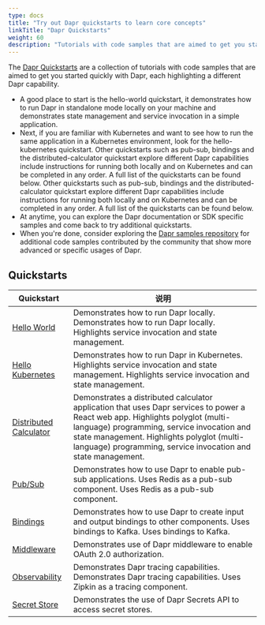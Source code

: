 ```yaml
---
type: docs
title: "Try out Dapr quickstarts to learn core concepts"
linkTitle: "Dapr Quickstarts"
weight: 60
description: "Tutorials with code samples that are aimed to get you started quickly with Dapr"
---
```


The [Dapr Quickstarts](https://github.com/dapr/quickstarts/tree/v1.0.0) are a collection of tutorials with code samples that are aimed to get you started quickly with Dapr, each highlighting a different Dapr capability.

- A good place to start is the hello-world quickstart, it demonstrates how to run Dapr in standalone mode locally on your machine and demonstrates state management and service invocation in a simple application.
- Next, if you are familiar with Kubernetes and want to see how to run the same application in a Kubernetes environment, look for the hello-kubernetes quickstart. Other quickstarts such as pub-sub, bindings and the distributed-calculator quickstart explore different Dapr capabilities include instructions for running both locally and on Kubernetes and can be completed in any order. A full list of the quickstarts can be found below. Other quickstarts such as pub-sub, bindings and the distributed-calculator quickstart explore different Dapr capabilities include instructions for running both locally and on Kubernetes and can be completed in any order. A full list of the quickstarts can be found below.
- At anytime, you can explore the Dapr documentation or SDK specific samples and come back to try additional quickstarts.
- When you're done, consider exploring the [Dapr samples repository](https://github.com/dapr/samples) for additional code samples contributed by the community that show more advanced or specific usages of Dapr.

## Quickstarts

| Quickstart                                                                                       | 说明                                                                                                                                                                                                                                                                                        |
| ------------------------------------------------------------------------------------------------ | ----------------------------------------------------------------------------------------------------------------------------------------------------------------------------------------------------------------------------------------------------------------------------------------- |
| [Hello World](https://github.com/dapr/quickstarts/tree/v1.0.0/hello-world)                       | Demonstrates how to run Dapr locally. Demonstrates how to run Dapr locally. Highlights service invocation and state management.                                                                                                                                                           |
| [Hello Kubernetes](https://github.com/dapr/quickstarts/tree/v1.0.0/hello-kubernetes)             | Demonstrates how to run Dapr in Kubernetes. Highlights service invocation and state management. Highlights service invocation and state management.                                                                                                                                       |
| [Distributed Calculator](https://github.com/dapr/quickstarts/tree/v1.0.0/distributed-calculator) | Demonstrates a distributed calculator application that uses Dapr services to power a React web app. Highlights polyglot (multi-language) programming, service invocation and state management. Highlights polyglot (multi-language) programming, service invocation and state management. |
| [Pub/Sub](https://github.com/dapr/quickstarts/tree/v1.0.0/pub-sub)                               | Demonstrates how to use Dapr to enable pub-sub applications. Uses Redis as a pub-sub component. Uses Redis as a pub-sub component.                                                                                                                                                        |
| [Bindings](https://github.com/dapr/quickstarts/tree/v1.0.0/bindings)                             | Demonstrates how to use Dapr to create input and output bindings to other components. Uses bindings to Kafka. Uses bindings to Kafka.                                                                                                                                                     |
| [Middleware](https://github.com/dapr/quickstarts/tree/v1.0.0/middleware)                         | Demonstrates use of Dapr middleware to enable OAuth 2.0 authorization.                                                                                                                                                                                                                    |
| [Observability](https://github.com/dapr/quickstarts/tree/v1.0.0/observability)                   | Demonstrates Dapr tracing capabilities. Demonstrates Dapr tracing capabilities. Uses Zipkin as a tracing component.                                                                                                                                                                       |
| [Secret Store](https://github.com/dapr/quickstarts/tree/v1.0.0/secretstore)                      | Demonstrates the use of Dapr Secrets API to access secret stores.                                                                                                                                                                                                                         |
